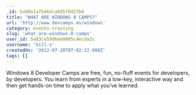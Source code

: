 ```yaml
---
_id: 5a88e1afbd6dca0d5f0d2fb0
title: "WHAT ARE WINDOWS 8 CAMPS?"
url: 'http://www.devcamps.ms/windows'
category: events-training
slug: 'what-are-windows-8-camps'
user_id: 5a83ce59d6eb0005c4ecda2c
username: 'bill-s'
createdOn: '2012-07-20T07:02:22.000Z'
tags: []
---
```


Windows 8 Developer Camps are free, fun, no-fluff events for developers, by developers. You learn from experts in a low-key, interactive way and then get hands-on time to apply what you’ve learned.

